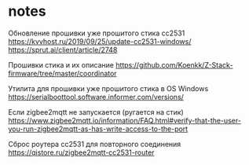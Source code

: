 # notes

Обновление прошивки уже прошитого стика cc2531
https://kvvhost.ru/2019/09/25/update-cc2531-windows/
https://sprut.ai/client/article/2748

Прошивки стика и их описание https://github.com/Koenkk/Z-Stack-firmware/tree/master/coordinator

Утилита для прошивки уже прошитого стика в OS Windows https://serialboottool.software.informer.com/versions/

Если zigbee2mqtt не запускается (ругается на стик) https://www.zigbee2mqtt.io/information/FAQ.html#verify-that-the-user-you-run-zigbee2mqtt-as-has-write-access-to-the-port

Сброс роутера cc2531 для повторного соединения https://qistore.ru/zigbee2mqtt-cc2531-router